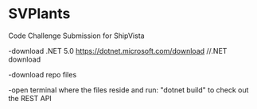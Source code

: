 # SVPlants
Code Challenge Submission for ShipVista 

-download .NET 5.0 
https://dotnet.microsoft.com/download //.NET download 

-download repo files 

-open terminal where the files reside and run: "dotnet build" to check out the REST API 

